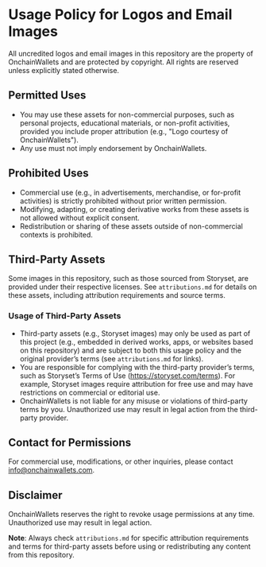 # Usage Policy for Logos and Email Images

All uncredited logos and email images in this repository are the property of OnchainWallets and are protected by copyright. All rights are reserved unless explicitly stated otherwise.

## Permitted Uses
- You may use these assets for non-commercial purposes, such as personal projects, educational materials, or non-profit activities, provided you include proper attribution (e.g., "Logo courtesy of OnchainWallets").
- Any use must not imply endorsement by OnchainWallets.

## Prohibited Uses
- Commercial use (e.g., in advertisements, merchandise, or for-profit activities) is strictly prohibited without prior written permission.
- Modifying, adapting, or creating derivative works from these assets is not allowed without explicit consent.
- Redistribution or sharing of these assets outside of non-commercial contexts is prohibited.

## Third-Party Assets
Some images in this repository, such as those sourced from Storyset, are provided under their respective licenses. See `attributions.md` for details on these assets, including attribution requirements and source terms.

### Usage of Third-Party Assets
- Third-party assets (e.g., Storyset images) may only be used as part of this project (e.g., embedded in derived works, apps, or websites based on this repository) and are subject to both this usage policy and the original provider’s terms (see `attributions.md` for links).
- You are responsible for complying with the third-party provider’s terms, such as Storyset’s Terms of Use (https://storyset.com/terms). For example, Storyset images require attribution for free use and may have restrictions on commercial or editorial use.
- OnchainWallets is not liable for any misuse or violations of third-party terms by you. Unauthorized use may result in legal action from the third-party provider.

## Contact for Permissions
For commercial use, modifications, or other inquiries, please contact info@onchainwallets.com.

## Disclaimer
OnchainWallets reserves the right to revoke usage permissions at any time. Unauthorized use may result in legal action.

**Note**: Always check `attributions.md` for specific attribution requirements and terms for third-party assets before using or redistributing any content from this repository.